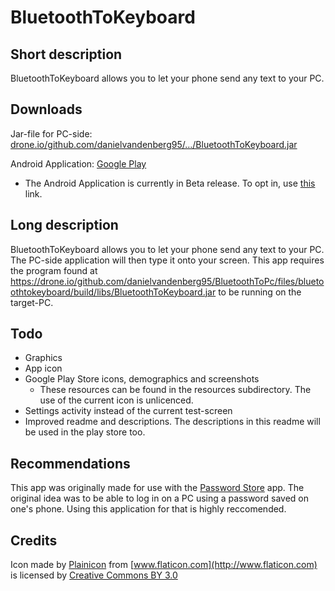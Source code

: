 # BluetoothToKeyboard
## Short description
BluetoothToKeyboard allows you to let your phone send any text to your PC.
## Downloads
Jar-file for PC-side: [drone.io/github.com/danielvandenberg95/…/BluetoothToKeyboard.jar](https://drone.io/github.com/danielvandenberg95/BluetoothToPc/files/bluetoothtokeyboard/build/libs/BluetoothToKeyboard.jar)

Android Application: [Google Play](https://play.google.com/store/apps/details?id=com.gmail.dvandenberg95.bluetoothtopc)
 - The Android Application is currently in Beta release. To opt in, use [this](https://play.google.com/apps/testing/com.gmail.dvandenberg95.bluetoothtopc) link.

## Long description
BluetoothToKeyboard allows you to let your phone send any text to your PC. The PC-side application will then type it onto your screen. This app requires the program found at https://drone.io/github.com/danielvandenberg95/BluetoothToPc/files/bluetoothtokeyboard/build/libs/BluetoothToKeyboard.jar to be running on the target-PC.
## Todo
 - Graphics
  - App icon
  - Google Play Store icons, demographics and screenshots
    - These resources can be found in the resources subdirectory. The use of the current icon is unlicenced.
 - Settings activity instead of the current test-screen
 - Improved readme and descriptions. The descriptions in this readme will be used in the play store too.

## Recommendations
This app was originally made for use with the [Password Store](https://github.com/zeapo/Android-Password-Store) app. The original idea was to be able to log in on a PC using a password saved on one's phone. Using this application for that is highly reccomended.

## Credits
Icon made by [Plainicon](http://www.flaticon.com/authors/plainicon) from [www.flaticon.com](http://www.flaticon.com) is licensed by [Creative Commons BY 3.0](http://creativecommons.org/licenses/by/3.0/)
